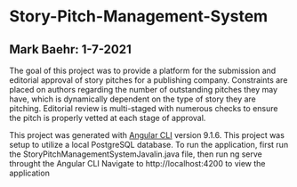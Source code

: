 # Story-Pitch-Management-System
## Mark Baehr: 1-7-2021

The goal of this project was to provide a platform for the submission and editorial approval of story pitches for a publishing company.
Constraints are placed on authors regarding the number of outstanding pitches they may have, which is dynamically dependent on the type of story they are pitching.
Editorial review is multi-staged with numerous checks to ensure the pitch is properly vetted at each stage of approval.

This project was generated with [Angular CLI](https://github.com/angular/angular-cli) version 9.1.6.
This project was setup to utilize a local PostgreSQL database.
To run the application, first run the StoryPitchManagementSystemJavalin.java file, then run ng serve throught the Angular CLI
Navigate to http://localhost:4200 to view the application
